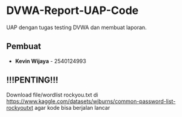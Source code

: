 # DVWA-Report-UAP-Code

UAP dengan tugas testing DVWA dan membuat laporan.

## **Pembuat**

- **Kevin Wijaya** \- 2540124993

## **!!!PENTING!!!**

Download file/wordlist rockyou.txt di https://www.kaggle.com/datasets/wjburns/common-password-list-rockyoutxt agar kode bisa berjalan lancar
